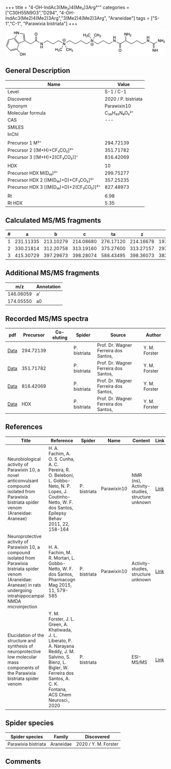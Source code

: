 +++
title = "4-OH-IndAc3(Me₂)4(Me₂)3Arg²⁺"
categories = ["C30H55N9O3","D294",
"4-OH-IndAc3(Me2)4(Me2)3Arg","3(Me2)4(Me2)3Arg",
"Araneidae"]
tags = ["S-1","C-1",
"Parawixia bistriata"]
+++

![](/img/4-OH-IndAc3(Me2)4(Me2)3Arg.png)

## General Description

| Name                       | Value              |
|----------------------------|--------------------|
| Level                      | S-1 / C-1          |
| Discovered                 | 2020 / P. bistriata |
| Synonym                    | Parawixin10                |
| Molecular formula          | C₃₀H₅₅N₉O₃²⁺                   |
| CAS                        | ---                |
| SMILES |   |
| InChI  |   |
|                            |                    |
| Precursor 1  M²⁺         | 294.72139                   |
| Precursor 2 [(M+H)+CF₃CO₂]²⁺       | 351.71782                   |
| Precursor 3 [(M+H)+2(CF₃CO₂)]⁺               | 816.42069                   |
|                            |                    |
| HDX                        | 10                   |
| Precursor HDX    M(D₁₀)²⁺   | 299.75277                   |
| Precursor HDX 2 [(M(D₁₀)+D)+CF₃CO₂]²⁺ | 357.25235                   |
| Precursor HDX 3 [(M(D₁₀)+D)+2(CF₃CO₂)]²⁺           | 827.48973                   |
|                            |                    |
| Rt                         | 6.98                   |
| Rt HDX                     | 5.35                   |

## Calculated MS/MS fragments

| # | a         | b         | c         | ta        | z         | y         | tz        |
|---|-----------|-----------|-----------|-----------|-----------|-----------|-----------|
| 1 | 231.11335 | 213.10279 | 214.08680 | 276.17120 | 214.16678 | 197.14023 | 259.22463 |
| 2 | 330.21814 | 312.20758 | 313.19160 | 375.27600 | 313.27157 | 297.25285 | 358.32943 |
| 3 | 415.30729 | 397.29673 | 398.28074 | 588.43495 | 398.36073 | 383.34983 | 415.38728 |

## Additional MS/MS fragments

| m/z | Annotation |
|-----|------------|
| 146.06059    | a'   |
| 174.05550    | a0   |

## Recorded MS/MS spectra

| pdf                                             | Precursor | Co-eluting | Spider      | Source                       | Author        |
|-------------------------------------------------|-----------|------------|-------------|------------------------------|---------------|
| [Data](/pdf/P-bistriata/589_4-OH-IndAc3(Me2)4(Me2)3Arg_Pb.pdf) | 294.72139 |           | P. bistriata | Prof. Dr. Wagner Ferreira dos Santos,  | Y. M. Forster |
| [Data](/pdf/P-bistriata/589_4-OH-IndAc3(Me2)4(Me2)3Arg_Pb_2.pdf) | 351.71782 |           | P. bistriata | Prof. Dr. Wagner Ferreira dos Santos,  | Y. M. Forster |
| [Data](/pdf/P-bistriata/589_4-OH-IndAc3(Me2)4(Me2)3Arg_Pb_3.pdf) | 816.42069 |           | P. bistriata | Prof. Dr. Wagner Ferreira dos Santos,  | Y. M. Forster |
| [Data](/pdf/P-bistriata/589_4-OH-IndAc3(Me2)4(Me2)3Arg_Pb_HDX.pdf) | HDX |           | P. bistriata | Prof. Dr. Wagner Ferreira dos Santos,  | Y. M. Forster |


## References

| Title | Reference | Spider | Name | Content | Link |
|-------|-----------|--------|------|---------|------|
| Neurobiological activity of Parawixin 10, a novel anticonvulsant compound isolated from Parawixia bistriata spider venom (Araneidae: Araneae)| H. A. Fachim, A. O. S. Cunha, A. C. Pereira, R. O. Beleboni, L. Gobbo-Neto, N. P. Lopes, J. Coutinho-Netto, W. F. dos Santos, Epilepsy Behav 2011, 22, 158-164 | P. bistriata | Parawixin10 | NMR (ns), Activity-studies, structure unknown | [Link](https://www.sciencedirect.com/science/article/pii/S1525505011002733) |
| Neuroprotective activity of Parawixin 10, a compound isolated from Parawixia bistriata spider venom (Araneidae: Araneae) in rats undergoing intrahippocampal NMDA microinjection| H. A. Fachim, M. R. Mortari, L. Gobbo-Netto, W. F. dos Santos, Pharmacogn Mag 2015, 11, 579-585 | P. bistriata | Parawixin10 | Activity-studies, structure unknown | [Link](https://www.ncbi.nlm.nih.gov/pmc/articles/PMC4522846/) |
| Elucidation of the structure and synthesis of neuroprotective low molecular mass components of the Parawixia bistriata spider venom      | Y. M. Forster, J. L. Green, A. Khatiwada, J. L. Liberato, P. A. Narayana Reddy, J. M. Salvino, S. Bienz, L. Bigler, W. Ferreira dos Santos, A. C. K. Fontana, ACS Chem Neurosci., 2020          | P. bistriata       |      | ESI-MS/MS        | [Link](https://pubs.acs.org/doi/10.1021/acschemneuro.0c00007)     |

## Spider species

| Spider species     | Family     | Discovered           |
|--------------------|------------|----------------------|
| Parawixia bistriata | Araneidae | 2020 / Y. M. Forster |


## Comments